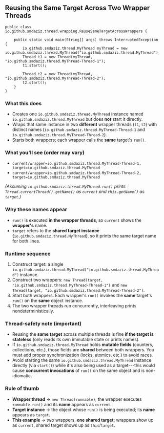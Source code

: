 ## Reusing the Same Target Across Two Wrapper Threads

```
public class io.github.smdaziz.thread.wrapping.ReuseSameTargetAcrossWrappers {

    public static void main(String[] args) throws InterruptedException {
        io.github.smdaziz.thread.MyThread myThread = new io.github.smdaziz.thread.MyThread("io.github.smdaziz.thread.MyThread");
        Thread t1 = new Thread(myThread, "io.github.smdaziz.thread.MyThread-Thread-1");
        t1.start();

        Thread t2 = new Thread(myThread, "io.github.smdaziz.thread.MyThread-Thread-2");
        t2.start();
    }
}
```

### What this does
-   Creates one `io.github.smdaziz.thread.MyThread` instance named `io.github.smdaziz.thread.MyThread` but does **not** start it directly.
-   Wraps that same instance in two **different** wrapper threads (`t1`, `t2`) with distinct names (`io.github.smdaziz.thread.MyThread-Thread-1` and `io.github.smdaziz.thread.MyThread-Thread-2`).
-   Starts both wrappers; each wrapper calls the **same** target's `run()`.

### What you'll see (order may vary)
-   `current/wrapper=io.github.smdaziz.thread.MyThread-Thread-1, target=io.github.smdaziz.thread.MyThread`
-   `current/wrapper=io.github.smdaziz.thread.MyThread-Thread-2, target=io.github.smdaziz.thread.MyThread`

*(Assuming `io.github.smdaziz.thread.MyThread.run()` prints `Thread.currentThread().getName()` as `current` and `this.getName()` as `target`.)*

### Why these names appear
-   `run()` is executed **in the wrapper threads**, so `current` shows the **wrapper's** name.
-   `target` refers to the **shared target instance** (`io.github.smdaziz.thread.MyThread`), so it prints the same target name for both lines.

### Runtime sequence
1.  Construct target: a single `io.github.smdaziz.thread.MyThread("io.github.smdaziz.thread.MyThread")` instance.
2.  Construct two wrappers: `new Thread(target, "io.github.smdaziz.thread.MyThread-Thread-1")` and `new Thread(target, "io.github.smdaziz.thread.MyThread-Thread-2")`.
3.  Start both wrappers. Each wrapper's `run()` invokes the **same** target's `run()` on the **same** object instance.
4.  The two wrapper threads run concurrently, interleaving prints nondeterministically.

### Thread-safety note (important)
-   Reusing the **same target** across multiple threads is fine **if the target is stateless** (only reads its own immutable state or prints names).
-   If `io.github.smdaziz.thread.MyThread` holds **mutable fields** (counters, collections, etc.), those fields are **shared** between both wrappers. You must add proper synchronization (locks, atomics, etc.) to avoid races.
-   Avoid starting the same `io.github.smdaziz.thread.MyThread` instance directly (via `start()`) while it's also being used as a target---this would cause **concurrent invocations** of `run()` on the same object and is non-idiomatic.

### Rule of thumb
-   **Wrapper thread** → `new Thread(runnable)`; the wrapper executes `runnable.run()` and its **name** appears as `current`.
-   **Target instance** → the object whose `run()` is being executed; its **name** appears as `target`.
-   **This example** → two wrappers, **one shared target**; wrappers show up as `current`, shared target shows up as `this`/`target`.
